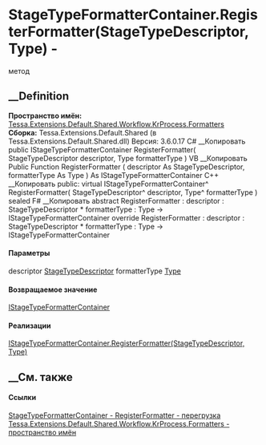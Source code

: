 # StageTypeFormatterContainer.RegisterFormatter(StageTypeDescriptor, Type) -
метод
##  __Definition
 **Пространство имён:**
[Tessa.Extensions.Default.Shared.Workflow.KrProcess.Formatters](N_Tessa_Extensions_Default_Shared_Workflow_KrProcess_Formatters.htm)  
 **Сборка:** Tessa.Extensions.Default.Shared (в
Tessa.Extensions.Default.Shared.dll) Версия: 3.6.0.17
C# __Копировать
     public IStageTypeFormatterContainer RegisterFormatter(
    	StageTypeDescriptor descriptor,
    	Type formatterType
    )
VB __Копировать
     Public Function RegisterFormatter ( 
    	descriptor As StageTypeDescriptor,
    	formatterType As Type
    ) As IStageTypeFormatterContainer
C++ __Копировать
     public:
    virtual IStageTypeFormatterContainer^ RegisterFormatter(
    	StageTypeDescriptor^ descriptor, 
    	Type^ formatterType
    ) sealed
F# __Копировать
     abstract RegisterFormatter : 
            descriptor : StageTypeDescriptor * 
            formatterType : Type -> IStageTypeFormatterContainer 
    override RegisterFormatter : 
            descriptor : StageTypeDescriptor * 
            formatterType : Type -> IStageTypeFormatterContainer 
#### Параметры
descriptor
[StageTypeDescriptor](T_Tessa_Extensions_Default_Shared_Workflow_KrProcess_StageTypeDescriptor.htm)
formatterType [Type](https://learn.microsoft.com/dotnet/api/system.type)
#### Возвращаемое значение
[IStageTypeFormatterContainer](T_Tessa_Extensions_Default_Shared_Workflow_KrProcess_Formatters_IStageTypeFormatterContainer.htm)
#### Реализации
[IStageTypeFormatterContainer.RegisterFormatter(StageTypeDescriptor,
Type)](M_Tessa_Extensions_Default_Shared_Workflow_KrProcess_Formatters_IStageTypeFormatterContainer_RegisterFormatter.htm)  
##  __См. также
#### Ссылки
[StageTypeFormatterContainer -
](T_Tessa_Extensions_Default_Shared_Workflow_KrProcess_Formatters_StageTypeFormatterContainer.htm)
[RegisterFormatter -
перегрузка](Overload_Tessa_Extensions_Default_Shared_Workflow_KrProcess_Formatters_StageTypeFormatterContainer_RegisterFormatter.htm)
[Tessa.Extensions.Default.Shared.Workflow.KrProcess.Formatters - пространство
имён](N_Tessa_Extensions_Default_Shared_Workflow_KrProcess_Formatters.htm)
